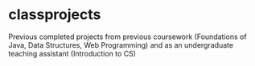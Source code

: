 # classprojects
Previous completed projects from previous coursework (Foundations of Java, Data Structures, Web Programming) and as an undergraduate teaching assistant (Introduction to CS)
